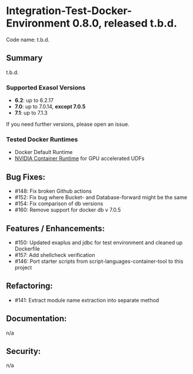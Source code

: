 # Integration-Test-Docker-Environment 0.8.0, released t.b.d.

Code name: t.b.d.

## Summary

t.b.d.

### Supported Exasol Versions

* **6.2**: up to 6.2.17
* **7.0**: up to 7.0.14, **except 7.0.5**
* **7.1**: up to 7.1.3

If you need further versions, please open an issue.

### Tested Docker Runtimes

- Docker Default Runtime
- [NVIDIA Container Runtime](https://github.com/NVIDIA/nvidia-container-runtime) for GPU accelerated UDFs

## Bug Fixes:

 - #148: Fix broken Github actions
 - #152: Fix bug where Bucket- and Database-forward might be the same 
 - #154: Fix comparison of db versions
 - #160: Remove support for docker db v 7.0.5

## Features / Enhancements:

 - #150: Updated exaplus and jdbc for test environment and cleaned up Dockerfile
 - #157: Add shellcheck verification
 - #146: Port starter scripts from script-languages-container-tool to this project

## Refactoring:

 - #141: Extract module name extraction into separate method

## Documentation:

n/a

## Security:

n/a
